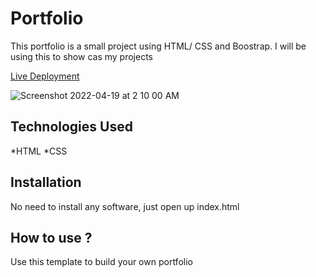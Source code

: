 # Portfolio
This portfolio is a small project using HTML/ CSS and Boostrap. I will be using this to show cas my projects

[Live Deployment](https://portfolio-jeffkelly.herokuapp.com/)

![Screenshot 2022-04-19 at 2 10 00 AM](https://user-images.githubusercontent.com/102613164/163874954-131b4b1f-cf70-4f5c-b5ee-8c283a0cd880.png)

## Technologies Used
*HTML
*CSS
## Installation
No need to install any software, just open up index.html
## How to use ?
Use this template to build your own portfolio
